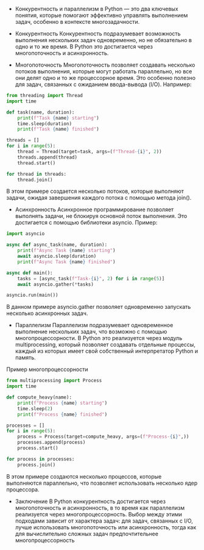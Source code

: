 - Конкурентность и параллелизм в Python — это два ключевых понятия, 
которые помогают эффективно управлять выполнением задач, особенно в контексте многозадачности.

- Конкурентность
Конкурентность подразумевает возможность выполнения нескольких задач одновременно, но не обязательно в одно и то же время. В Python это достигается через многопоточность и асинхронность.

- Многопоточность
Многопоточность позволяет создавать несколько потоков выполнения, которые могут работать параллельно, но все они делят одно и то же процессорное время. Это особенно полезно для задач, связанных с ожиданием ввода-вывода (I/O). Например:

```python
from threading import Thread
import time

def task(name, duration):
    print(f"Task {name} starting")
    time.sleep(duration)
    print(f"Task {name} finished")

threads = []
for i in range(5):
    thread = Thread(target=task, args=(f"Thread-{i}", 2))
    threads.append(thread)
    thread.start()

for thread in threads:
    thread.join()
```
В этом примере создается несколько потоков, которые выполняют задачи, ожидая завершения каждого потока с помощью метода join().

- Асинхронность
Асинхронное программирование позволяет выполнять задачи, не блокируя основной поток выполнения. Это достигается с помощью библиотеки asyncio. Пример:

```python
import asyncio

async def async_task(name, duration):
    print(f"Async Task {name} starting")
    await asyncio.sleep(duration)
    print(f"Async Task {name} finished")

async def main():
    tasks = [async_task(f"Task-{i}", 2) for i in range(5)]
    await asyncio.gather(*tasks)

asyncio.run(main())
```
В данном примере asyncio.gather позволяет одновременно запускать несколько асинхронных задач.

- Параллелизм
Параллелизм подразумевает одновременное выполнение нескольких задач, что возможно с помощью многопроцессорности. В Python это реализуется через модуль multiprocessing, который позволяет создавать отдельные процессы, каждый из которых имеет свой собственный интерпретатор Python и память.

Пример многопроцессорности
```python
from multiprocessing import Process
import time

def compute_heavy(name):
    print(f"Process {name} starting")
    time.sleep(2)
    print(f"Process {name} finished")

processes = []
for i in range(5):
    process = Process(target=compute_heavy, args=(f"Process-{i}",))
    processes.append(process)
    process.start()

for process in processes:
    process.join()
```

В этом примере создаются несколько процессов, которые выполняются параллельно, что позволяет использовать несколько ядер процессора.

- Заключение
В Python конкурентность достигается через многопоточность и асинхронность, в то время как параллелизм реализуется через многопроцессорность. Выбор между этими подходами зависит от характера задач: для задач, связанных с I/O, лучше использовать многопоточность или асинхронность, тогда как для вычислительно сложных задач предпочтительнее многопроцессорность